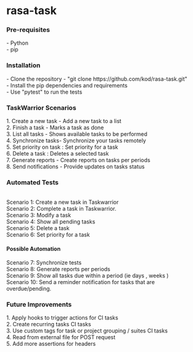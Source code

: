 # rasa-task

<h3>Pre-requisites</h3>
- Python <br>
- pip <br>

<h3>Installation</h3>
- Clone the repository - "git clone https://github.com/kod/rasa-task.git" <br>
- Install the pip dependencies and requirements <br>
- Use "pytest" to run the tests <br>

<h3>TaskWarrior Scenarios</h3>
1. Create a new task - Add a new task to a list  <br>
2. Finish a task - Marks a task as done <br>
3. List all tasks - Shows available tasks to be performed <br>
4. Synchronize tasks-  Synchronize your tasks remotely <br>
5. Set priority on task  : Set priority for a task <br>
6. Delete a task  : Deletes a selected task <br>
7. Generate reports - Create reports on tasks per periods <br>
8. Send notifications - Provide updates on tasks status <br>

<h3> Automated Tests </h3><br>
Scenario 1: Create a new task in Taskwarrior <br>
Scenario 2: Complete a task in Taskwarrior. <br>
Scenario 3: Modify a task<br>
Scenario 4: Show all pending tasks <br>
Scenario 5: Delete a task <br>
Scenario 6: Set priority for a task <br>

<h4>Possible Automation</h4>
Scenario 7: Synchronize tests <br>
Scenario 8: Generate reports per periods <br>
Scenario 9: Show all tasks due within a period (ie days , weeks ) <br>
Scenario 10: Send a reminder notification for tasks that are overdue/pending. <br>

<h3>Future Improvements</h3>
1. Apply hooks to trigger actions for CI tasks<br>
2. Create recurring tasks CI tasks <br>
3. Use custom tags for task or project grouping / suites CI tasks <br>
4. Read from external file for POST request <br>
5. Add more assertions for headers <br>
